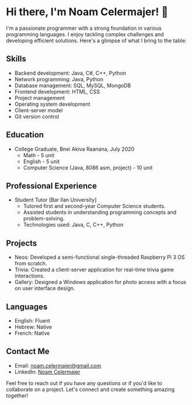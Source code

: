 # Hi there, I'm Noam Celermajer! 👋

I'm a passionate programmer with a strong foundation in various programming languages. I enjoy tackling complex challenges and developing efficient solutions. Here's a glimpse of what I bring to the table:

## Skills
- Backend development: Java, C#, C++, Python
- Network programming: Java, Python
- Database management: SQL, MySQL, MongoDB
- Frontend development: HTML, CSS
- Project management
- Operating system development
- Client-server model
- Git version control

## Education
- College Graduate, Bnei Akiva Raanana, July 2020
  - Math - 5 unit
  - English - 5 unit
  - Computer Science (Java, 8086 asm, project) - 10 unit

## Professional Experience
- Student Tutor [Bar Ilan University]
  - Tutored first and second-year Computer Science students.
  - Assisted students in understanding programming concepts and problem-solving.
  - Technologies used: Java, C, C++, Python

## Projects
- Neos: Developed a semi-functional single-threaded Raspberry Pi 3 OS from scratch.
- Trivia: Created a client-server application for real-time trivia game interactions.
- Gallery: Designed a Windows application for photo access with a focus on user interface design.

## Languages
- English: Fluent
- Hebrew: Native
- French: Native

## Contact Me
- Email: noam.celermajer@gmail.com
- LinkedIn: [Noam Celermajer](https://www.linkedin.com/in/noamcelermajer/)

Feel free to reach out if you have any questions or if you'd like to collaborate on a project. Let's connect and create something amazing together!

